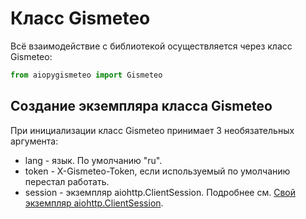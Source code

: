 # Класс Gismeteo

Всё взаимодействие с библиотекой осуществляется через класс Gismeteo:

```python
from aiopygismeteo import Gismeteo
```

## Создание экземпляра класса Gismeteo

При инициализации класс Gismeteo принимает 3 необязательных аргумента:

- lang - язык. По умолчанию "ru".
- token - X-Gismeteo-Token, если используемый по умолчанию перестал работать.
- session - экземпляр aiohttp.ClientSession. Подробнее см. [Свой экземпляр aiohttp.ClientSession](session.md).
